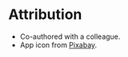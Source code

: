 # Attribution

- Co-authored with a colleague.
- App icon from [Pixabay](https://pixabay.com/vectors/price-tag-icon-label-sale-sign-2389232/).
